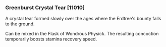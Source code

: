 ### Greenburst Crystal Tear [11010]

A crystal tear formed slowly over the ages where the Erdtree's bounty falls to the ground.

Can be mixed in the Flask of Wondrous Physick. The resulting concoction temporarily boosts stamina recovery speed.